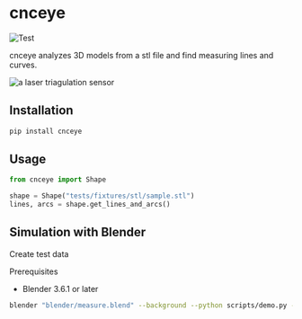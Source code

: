 # cnceye
![Test](https://github.com/OpenCMM/cnceye/actions/workflows/ci.yml/badge.svg)

cnceye analyzes 3D models from a stl file and find measuring lines and curves.

![a laser triagulation sensor](https://opencmm.xyz/assets/images/sensor-55b7cf98350f293eba2c2b9d593bdd4f.png)

## Installation
```bash
pip install cnceye
```

## Usage

```python
from cnceye import Shape

shape = Shape("tests/fixtures/stl/sample.stl")
lines, arcs = shape.get_lines_and_arcs()
```

## Simulation with Blender
Create test data

Prerequisites 
- Blender 3.6.1 or later

```bash
blender "blender/measure.blend" --background --python scripts/demo.py -- tests/fixtures/gcode/edge.gcode
```